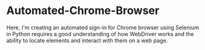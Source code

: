 # Automated-Chrome-Browser
Here, I'm creating an automated sign-in for Chrome browser using Selenium in Python requires a good understanding of how WebDriver works and the ability to locate elements and interact with them on a web page.
